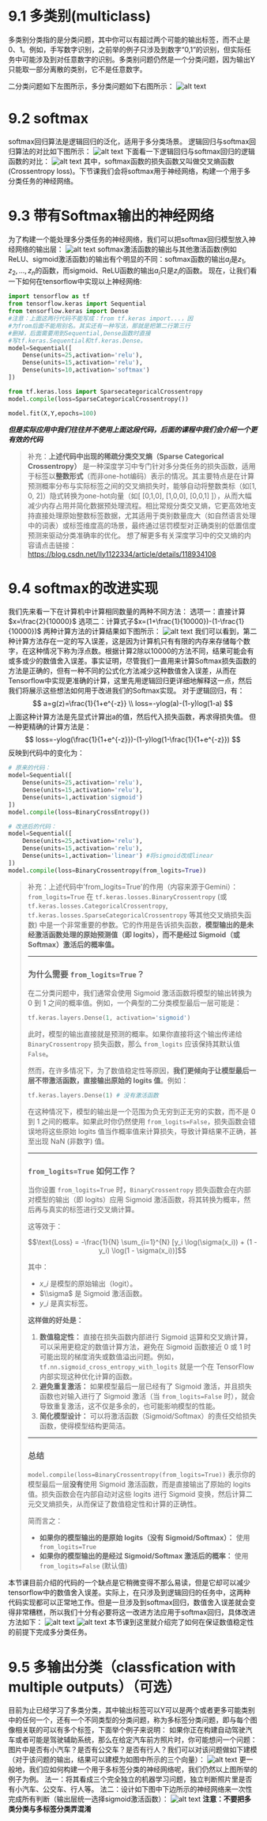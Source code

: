 # 9.1 多类别(multiclass)
多类别分类指的是分类问题，其中你可以有超过两个可能的输出标签，而不止是0、1。例如，手写数字识别，之前举的例子只涉及到数字“0,1”的识别，但实际任务中可能涉及到对任意数字的识别。多类别问题仍然是一个分类问题，因为输出Y只能取一部分离散的类别，它不是任意数字。

二分类问题如下左图所示，多分类问题如下右图所示：
![alt text](d3713a635d5f572fd122066bb6fcdcb.png)

# 9.2 softmax
softmax回归算法是逻辑回归的泛化，适用于多分类场景。
逻辑回归与softmax回归算法的对比如下图所示：
![alt text](8ad06660aa8f9fed8b07c188edeba6a.png)
下面看一下逻辑回归与softmax回归的逻辑函数的对比：
![alt text](2f0ca3983166d72af68e75292a12868.png)
其中，softmax函数的损失函数又叫做交叉熵函数(Crossentropy loss)。下节课我们会将softmax用于神经网络，构建一个用于多分类任务的神经网络。

# 9.3 带有Softmax输出的神经网络
为了构建一个能处理多分类任务的神经网络，我们可以把softmax回归模型放入神经网络的输出层：
![alt text](150f80ae842c60d3659b30caac58364.png)
softmax激活函数的输出与其他激活函数(例如ReLU、sigmoid激活函数)的输出有个明显的不同：softmax函数的输出$a_j$是$z_1,z_2,...,z_n$的函数，而sigmoid、ReLU函数的输出$a_i$只是$z_i$的函数。
现在，让我们看一下如何在tensorflow中实现以上神经网络:
```python
import tensorflow as tf
from tensorflow.keras import Sequential
from tensorflow.keras import Dense
#注意：上面这两行代码不能写成：from tf.keras import...，因
#为from后面不能用别名。其实还有一种写法，那就是把第二行第三行
#删掉，后面需要用到Sequential,Dense函数时直接
#写tf.keras.Sequential和tf.keras.Dense。
model=Sequential([
    Dense(units=25,activation='relu'),
    Dense(units=15,activation='relu'),
    Dense(units=10,activation='softmax')
])

from tf.keras.loss import SparsecategoricalCrossentropy
model.compile(loss=SparseCategoricalCrossentropy())

model.fit(X,Y,epochs=100)

```
***但是实际应用中我们往往并不使用上面这段代码，后面的课程中我们会介绍一个更有效的代码***

>
>补充：**上述代码中出现的稀疏分类交叉熵（Sparse Categorical Crossentropy）** 是一种深度学习中专门针对多分类任务的损失函数，适用于标签以**整数形式**（而非one-hot编码）表示的情况。其主要特点是在计算预测概率分布与实际标签之间的交叉熵损失时，能够自动将整数类标（如[1, 0, 2]）隐式转换为one-hot向量（如[ [0,1,0], [1,0,0], [0,0,1] ]），从而大幅减少内存占用并简化数据预处理流程。相比常规分类交叉熵，它更高效地支持直接处理原始整数标签数据，尤其适用于类别数量庞大（如自然语言处理中的词表）或标签维度高的场景，最终通过惩罚模型对正确类别的低置信度预测来驱动分类准确率的优化。
想了解更多有关深度学习中的交叉熵的内容请点击链接：<https://blog.csdn.net/lly1122334/article/details/118934108>

# 9.4 softmax的改进实现
我们先来看一下在计算机中计算相同数量的两种不同方法：
选项一：直接计算$x=\frac{2}{10000}$
选项二：计算式子$x=(1+\frac{1}{10000})-(1-\frac{1}{10000})$
两种计算方法的计算结果如下图所示：
![alt text](0b16d4f45c389575d1b0aec34884718.png)
我们可以看到，第二种计算方法存在一定的写入误差，这是因为计算机只有有限的内存来存储每个数字，在这种情况下称为浮点数。根据计算2除以10000的方法不同，结果可能会有或多或少的数值舍入误差。事实证明，尽管我们一直用来计算Softmax损失函数的方法是正确的，但有一种不同的公式化方法减少这种数值舍入误差，从而在Tensorflow中实现更准确的计算，这里先用逻辑回归更详细地解释这一点，然后我们将展示这些想法如何用于改进我们的Softmax实现。
对于逻辑回归，有：
$$
a=g(z)=\frac{1}{1+e^{-z}}
\\
loss=-ylog(a)-(1-y)log(1-a)
$$
上面这种计算方法是先显式计算出a的值，然后代入损失函数，再求得损失值。
但一种更精确的计算方法是：
$$
loss=-ylog(\frac{1}{1+e^{-z}})-(1-y)log(1-\frac{1}{1+e^{-z}})
$$
反映到代码中的变化为：

```python
# 原来的代码：
model=Sequential([
    Dense(units=25,activation='relu'),
    Dense(units=15,activation='relu'),
    Dense(units=1,activation'sigmoid')
])
model.compile(loss=BinaryCrossEntropy())

# 改进后的代码：
model=Sequential([
    Dense(units=25,activation='relu'),
    Dense(units=15,activation='relu'),
    Dense(units=1,activation='linear') #将sigmoid改成linear
])
model.compile(loss=BinaryCrossentropy(from_logits=True))
```
>补充：上述代码中'from_logits=True'的作用（内容来源于Gemini）：
`from_logits=True` 在 `tf.keras.losses.BinaryCrossentropy` (或 `tf.keras.losses.CategoricalCrossentropy`, `tf.keras.losses.SparseCategoricalCrossentropy` 等其他交叉熵损失函数) 中是一个非常重要的参数。它的作用是告诉损失函数，**模型输出的是未经激活函数处理的原始预测值（即 logits），而不是经过 Sigmoid（或 Softmax）激活后的概率值。**
>
>-----
>
>### 为什么需要 `from_logits=True`？
>
>在二分类问题中，我们通常会使用 Sigmoid 激活函数将模型的输出转换为 0 到 1 之间的概率值。例如，一个典型的二分类模型最后一层可能是：
>
>```python
>tf.keras.layers.Dense(1, activation='sigmoid')
>```
>
>此时，模型的输出直接就是预测的概率。如果你直接将这个输出传递给 `BinaryCrossentropy` 损失函数，那么 `from_logits` 应该保持其默认值 `False`。
>
>然而，在许多情况下，为了数值稳定性等原因，**我们更倾向于让模型最后一层不带激活函数，直接输出原始的 logits 值**。例如：
>
>```python
>tf.keras.layers.Dense(1) # 没有激活函数
>```
>
>在这种情况下，模型的输出是一个范围为负无穷到正无穷的实数，而不是 0 到 1 之间的概率。如果此时你仍然使用 `from_logits=False`，损失函数会错误地将这些原始 logits 值当作概率值来计算损失，导致计算结果不正确，甚至出现 NaN (非数字) 值。
>
>-----
>
>### `from_logits=True` 如何工作？
>
>当你设置 `from_logits=True` 时，`BinaryCrossentropy` 损失函数会在内部对模型的输出（即 logits）应用 Sigmoid 激活函数，将其转换为概率，然后再与真实的标签进行交叉熵计算。
>
>这等效于：
>
>$$\text{Loss} = -\frac{1}{N} \sum_{i=1}^{N} [y_i \log(\sigma(x_i)) + (1 - y_i) \log(1 - \sigma(x_i))]$$
>
>其中：
>
>  * $x\_i$ 是模型的原始输出（logit）。
>  * $\\sigma$ 是 Sigmoid 激活函数。
>  * $y\_i$ 是真实标签。
>
>**这样做的好处是：**
>
>1.  **数值稳定性：** 直接在损失函数内部进行 Sigmoid 运算和交叉熵计算，可以采用更稳定的数值计算方法，避免在 Sigmoid 函数接近 0 或 1 时可能出现的梯度消失或数值溢出问题。例如，`tf.nn.sigmoid_cross_entropy_with_logits` 就是一个在 TensorFlow 内部实现这种优化计算的函数。
>2.  **避免重复激活：** 如果模型最后一层已经有了 Sigmoid 激活，并且损失函数也对输入进行了 Sigmoid 激活（当 `from_logits=False` 时），就会导致重复激活，这不仅是多余的，也可能影响模型的性能。
>3.  **简化模型设计：** 可以将激活函数（Sigmoid/Softmax）的责任交给损失函数，使得模型结构更简洁。
>
>-----
>
>### 总结
>
>`model.compile(loss=BinaryCrossentropy(from_logits=True))` 表示你的模型最后一层**没有**使用 Sigmoid 激活函数，而是直接输出了原始的 logits 值。损失函数会在内部自动对这些 logits 进行 Sigmoid 变换，然后计算二元交叉熵损失，从而保证了数值稳定性和计算的正确性。
>
>简而言之：
>
>  * **如果你的模型输出的是原始 logits（没有 Sigmoid/Softmax）：** 使用 `from_logits=True`
>  * **如果你的模型输出的是经过 Sigmoid/Softmax 激活后的概率：** 使用 `from_logits=False` (默认值)

本节课目前介绍的代码的一个缺点是它稍微变得不那么易读，但是它却可以减少tensorflow中的数值舍入误差。实际上，在只涉及到逻辑回归的任务中，这两种代码实现都可以正常地工作。但是一旦涉及到softmax回归，数值舍入误差就会变得非常糟糕，所以我们十分有必要将这一改进方法应用于softmax回归，具体改进方法如下：
![alt text](693cf1b245f5fa554ecfbf3fcf8afba.png)
![alt text](607fb392b71e61b9183b23efc6da0f9.png)
本节课到这里就介绍完了如何在保证数值稳定性的前提下完成多分类任务。

# 9.5 多输出分类（classfication with multiple outputs）（可选） 
目前为止已经学习了多类分类，其中输出标签可以Y可以是两个或者更多可能类别中的任何一个，还有一个不同类型的分类问题，称为多标签分类问题，即与每个图像相关联的可以有多个标签，下面举个例子来说明：
如果你正在构建自动驾驶汽车或者可能是驾驶辅助系统，那么在给定汽车前方照片时，你可能想问一个问题：图片中是否有小汽车？是否有公交车？是否有行人？我们可以对该问题做如下建模（对于该问题的输出，结果可以建模为如图中所示的三个向量）：
![alt text](a216b43fa2e47030b3f19081934cb46.png)
更一般地，我们应如何构建一个用于多标签分类的神经网络呢，我们仍然以上图所举的例子为例。
法一：将其看成三个完全独立的机器学习问题，独立判断照片里是否有小汽车、公交车、行人等。
法二：设计如下图中下边所示的神经网络来一次性完成所有判断（输出层统一选择sigmoid激活函数）：
![alt text](91eaadd6ba5e6880841813dd65c3ad0.png)
**注意：不要把多类分类与多标签分类弄混淆**
